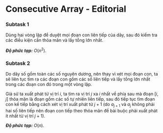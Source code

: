 # Consecutive Array - Editorial

### Subtask 1

Dùng hai vòng lặp để duyệt mọi đoạn con liên tiếp của dãy, sau đó kiểm tra các điều kiện cần thỏa mãn và lấy tổng lớn nhất.

***Độ phức tạp:*** $O(n^2)$.

### Subtask 2

Do dãy số gồm toàn các số nguyên dương, nên thay vì xét mọi đoạn con, ta sẽ liên tục tìm ra các đoạn con gồm các số liên tiếp và lấy tổng lớn nhất trong các đoạn con đó trong một vòng lặp.

Giả sử ta xuất phát từ vị trí $i,$ ta tìm ra vị trí $j$ xa $i$ nhất về phía sau mà đoạn $[i, j]$ thỏa mãn là đoạn gồm các số tự nhiên liên tiếp, sau đó tiếp tục tìm đoạn con kế tiếp bằng cách xét vị trí xuất phát từ $j + 1$ (do $a_{j + 1}$ và $a_j$ không phải hai số liên tiếp nên đoạn con tiếp theo thỏa mãn đề bài buộc phải xuất phát ít nhất từ vị trí $j + 1$).

***Độ phức tạp:*** $O(n)$.
